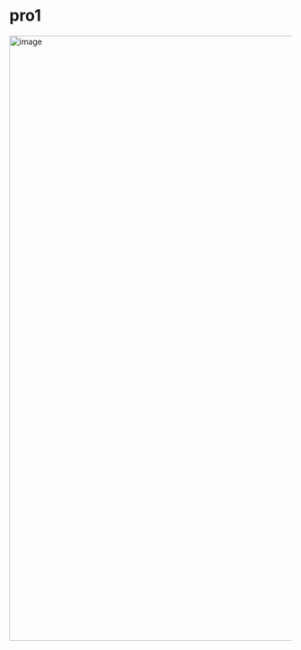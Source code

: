 <h1>pro1</h1>
<img width="1920" height="1080" alt="image" src="https://github.com/user-attachments/assets/bfe3ab7f-4c57-4513-ae3e-6a73d30be713" />
